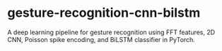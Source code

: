 # gesture-recognition-cnn-bilstm
A deep learning pipeline for gesture recognition using FFT features, 2D CNN, Poisson spike encoding, and BiLSTM classifier in PyTorch.

